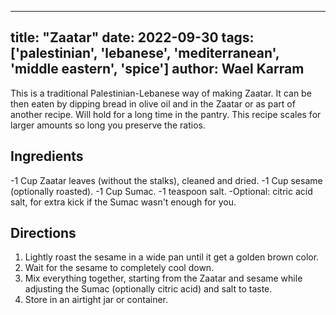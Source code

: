 ----
title:	"Zaatar"
date:	2022-09-30
tags:	['palestinian', 'lebanese', 'mediterranean', 'middle eastern', 'spice']
author:	Wael Karram
----

This is a traditional Palestinian-Lebanese way of making Zaatar.
It can be then eaten by dipping bread in olive oil and in the Zaatar or as part of another recipe.
Will hold for a long time in the pantry.
This recipe scales for larger amounts so long you preserve the ratios.

## Ingredients

-1 Cup Zaatar leaves (without the stalks), cleaned and dried.
-1 Cup sesame (optionally roasted).
-1 Cup Sumac.
-1 teaspoon salt.
-Optional: citric acid salt, for extra kick if the Sumac wasn't enough for you.

## Directions

1. Lightly roast the sesame in a wide pan until it get a golden brown color.
2. Wait for the sesame to completely cool down.
3. Mix everything together, starting from the Zaatar and sesame while adjusting the Sumac (optionally citric acid) and salt to taste.
4. Store in an airtight jar or container.
